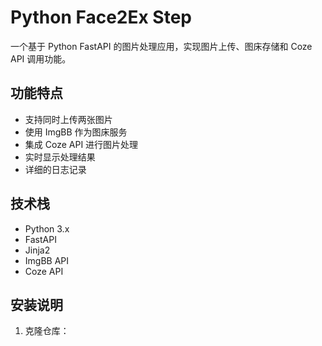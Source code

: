 # Python Face2Ex Step

一个基于 Python FastAPI 的图片处理应用，实现图片上传、图床存储和 Coze API 调用功能。

## 功能特点

- 支持同时上传两张图片
- 使用 ImgBB 作为图床服务
- 集成 Coze API 进行图片处理
- 实时显示处理结果
- 详细的日志记录

## 技术栈

- Python 3.x
- FastAPI
- Jinja2
- ImgBB API
- Coze API

## 安装说明

1. 克隆仓库： 